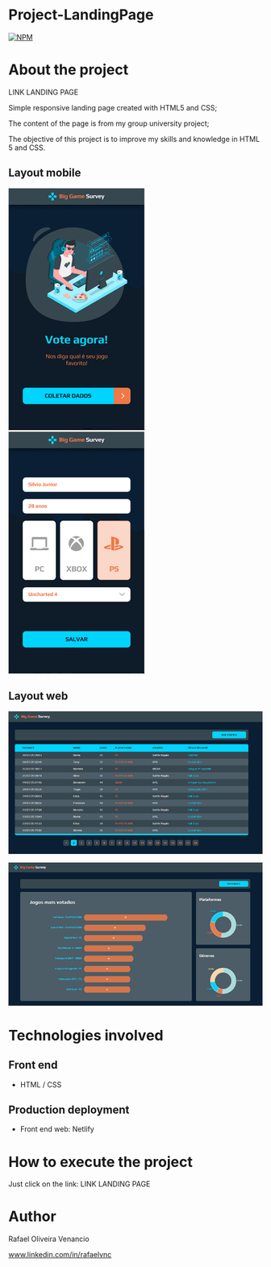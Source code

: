 # Project-LandingPage

[![NPM](https://img.shields.io/npm/l/react)](https://github.com/Faelz77/Project-LandingPage/blob/main/LICENSE) 

# About the project

LINK LANDING PAGE

Simple responsive landing page created with HTML5 and CSS;

The content of the page is from my group university project;

The objective of this project is to improve my skills and knowledge in HTML 5 and CSS.

## Layout mobile
![Mobile 1](https://github.com/acenelio/assets/raw/main/sds1/mobile1.png) ![Mobile 2](https://github.com/acenelio/assets/raw/main/sds1/mobile2.png)

## Layout web
![Web 1](https://github.com/acenelio/assets/raw/main/sds1/web1.png)

![Web 2](https://github.com/acenelio/assets/raw/main/sds1/web2.png)

# Technologies involved
## Front end
- HTML / CSS
  
## Production deployment
- Front end web: Netlify

# How to execute the project
Just click on the link:
LINK LANDING PAGE


# Author

Rafael Oliveira Venancio

www.linkedin.com/in/rafaelvnc
